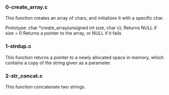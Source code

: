 ### 0-create_array.c
This function  creates an array of chars, and initializes it with a specific char.

Prototype: char *create_array(unsigned int size, char c);
Returns NULL if size = 0
Returns a pointer to the array, or NULL if it fails

### 1-strdup.c
This function returns a pointer to a newly allocated space in memory, which contains a copy of the string given as a parameter.

### 2-str_concat.c
This function concatenate two strings.
